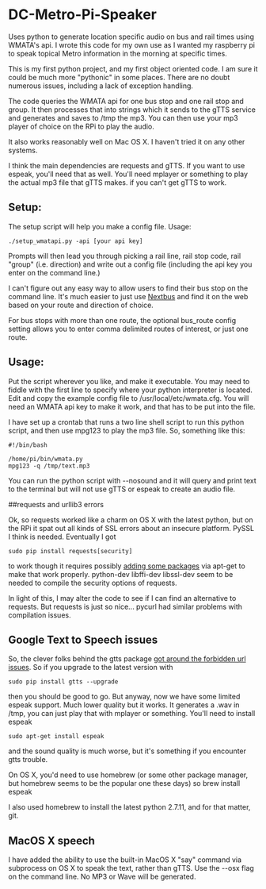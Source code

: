 # DC-Metro-Pi-Speaker
Uses python to generate location specific audio on bus and rail times using WMATA's api.
I wrote this code for my own use as I wanted my raspberry pi to speak topical Metro information in the morning
at specific times.

This is my first python project, and my first object oriented code. I am sure it could be much more "pythonic" in some 
places.  There are no doubt numerous issues, including a lack of exception handling.

The code queries the WMATA api for one bus stop and one rail stop and group. It then processes that into strings which it sends to the gTTS service and generates and saves to /tmp the mp3. You can then use your mp3 player of choice on the RPi to play the audio.

It also works reasonably well on Mac OS X. I haven't tried it on any other systems.

I think the main dependencies are requests and gTTS. If you want to use espeak, you'll need that as well. You'll need mplayer or something to play the actual mp3 file that gTTS makes. if you can't get gTTS to work.

## Setup:

The setup script will help you make a config file. Usage:

	./setup_wmatapi.py -api [your api key]
	
Prompts will then lead you through picking a rail line, rail stop code, rail "group" (i.e. direction) and write out a config file (including the api key you enter on the command line.)

I can't figure out any easy way to allow users to find their bus stop on the command line. It's much easier to just use [Nextbus](http://www.nextbus.com/) and find it on the web based on your route and direction of choice.

For bus stops with more than one route, the optional bus_route config setting allows you to enter comma delimited routes of interest, or just one route.

## Usage:

Put the script wherever you like, and make it executable. You may need to fiddle with the first line to specify where your python interpreter is located.
Edit and copy the example config file to /usr/local/etc/wmata.cfg. You will need an WMATA api key to make it work, and that has to be put into the file.

I have set up a crontab that runs a two line shell script to run this python script, and then use mpg123 to play the mp3 file. So, something like this:

	#!/bin/bash

	/home/pi/bin/wmata.py
	mpg123 -q /tmp/text.mp3

You can run the python script with --nosound and it will query and print text to the terminal but will not use gTTS or espeak to create an audio file.

##requests and urllib3 errors

Ok, so requests worked like a charm on OS X with the latest python, but on the RPi it spat out all kinds of SSL errors about an insecure platform. PySSL I think is needed. Eventually I got 

	sudo pip install requests[security]

to work though it requires possibly [adding some packages](http://stackoverflow.com/questions/29099404/ssl-insecureplatform-error-when-using-requests-package) via apt-get to make that work properly. python-dev libffi-dev libssl-dev seem to be needed to compile the security options of requests.

In light of this, I may alter the code to see if I can find an alternative to requests. But requests is just so nice... pycurl had similar problems with compilation issues.

## Google Text to Speech issues

So, the clever folks behind the gtts package [got around the forbidden url issues](https://github.com/pndurette/gTTS/pull/17). So if you upgrade to the latest version with

	sudo pip install gtts --upgrade

then you should be good to go. But anyway, now we have some limited espeak support. Much lower quality but it works. It generates a .wav in /tmp, you can just play that with mplayer or something. You'll need to install espeak

	sudo apt-get install espeak
	
and the sound quality is much worse, but it's something if you encounter gtts trouble.

On OS X, you'd need to use homebrew (or some other package manager, but homebrew seems to be the popular one these days) so 
	brew install espeak
	
I also used homebrew to install the latest python 2.7.11, and for that matter, git.

## MacOS X speech

I have added the ability to use the built-in MacOS X "say" command via subprocess on OS X to speak the text, rather than gTTS. Use the --osx flag on the command line. No MP3 or Wave will be generated.
